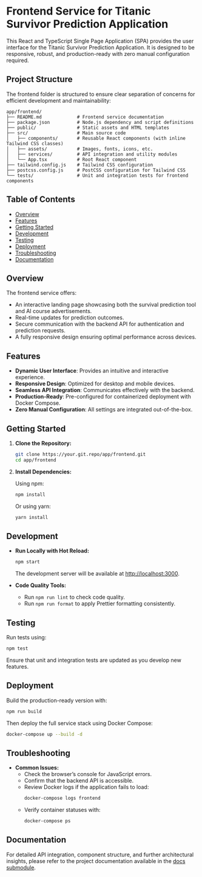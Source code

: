 # Frontend Service for Titanic Survivor Prediction Application 

This React and TypeScript Single Page Application (SPA) provides the user interface for the Titanic Survivor Prediction Application. It is designed to be responsive, robust, and production-ready with zero manual configuration required.

## Project Structure

The frontend folder is structured to ensure clear separation of concerns for efficient development and maintainability:

```
app/frontend/
├── README.md             # Frontend service documentation
├── package.json          # Node.js dependency and script definitions
├── public/               # Static assets and HTML templates
├── src/                  # Main source code
│   ├── components/       # Reusable React components (with inline Tailwind CSS classes)
│   ├── assets/           # Images, fonts, icons, etc.
│   ├── services/         # API integration and utility modules
│   └── App.tsx           # Root React component
├── tailwind.config.js    # Tailwind CSS configuration
├── postcss.config.js     # PostCSS configuration for Tailwind CSS
└── tests/                # Unit and integration tests for frontend components
```

## Table of Contents

- [Overview](#overview)
- [Features](#features)
- [Getting Started](#getting-started)
- [Development](#development)
- [Testing](#testing)
- [Deployment](#deployment)
- [Troubleshooting](#troubleshooting)
- [Documentation](#documentation)

## Overview

The frontend service offers:
- An interactive landing page showcasing both the survival prediction tool and AI course advertisements.
- Real-time updates for prediction outcomes.
- Secure communication with the backend API for authentication and prediction requests.
- A fully responsive design ensuring optimal performance across devices.

## Features

- **Dynamic User Interface**: Provides an intuitive and interactive experience.
- **Responsive Design**: Optimized for desktop and mobile devices.
- **Seamless API Integration**: Communicates effectively with the backend.
- **Production-Ready**: Pre-configured for containerized deployment with Docker Compose.
- **Zero Manual Configuration**: All settings are integrated out-of-the-box.

## Getting Started

1. **Clone the Repository:**
   ```bash
   git clone https://your.git.repo/app/frontend.git
   cd app/frontend
   ```

2. **Install Dependencies:**

   Using npm:
   ```bash
   npm install
   ```

   Or using yarn:
   ```bash
   yarn install
   ```

## Development

- **Run Locally with Hot Reload:**
  ```bash
  npm start
  ```
  The development server will be available at [http://localhost:3000](http://localhost:3000).

- **Code Quality Tools:**
  - Run `npm run lint` to check code quality.
  - Run `npm run format` to apply Prettier formatting consistently.

## Testing

Run tests using:
```bash
npm test
```
Ensure that unit and integration tests are updated as you develop new features.

## Deployment

Build the production-ready version with:
```bash
npm run build
```

Then deploy the full service stack using Docker Compose:
```bash
docker-compose up --build -d
```

## Troubleshooting

- **Common Issues:**
  - Check the browser’s console for JavaScript errors.
  - Confirm that the backend API is accessible.
  - Review Docker logs if the application fails to load:
    ```bash
    docker-compose logs frontend
    ```
  - Verify container statuses with:
    ```bash
    docker-compose ps
    ```

## Documentation

For detailed API integration, component structure, and further architectural insights, please refer to the project documentation available in the [docs submodule](https://mygit.th-deg.de/schober-teaching/student-projects/ain-23-software-engineering/ss-25/Random_Iceberg/docker-compose/-/wikis/home).
